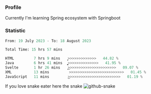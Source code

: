 ### Profile 

Currently I'm learning Spring ecosystem with Springboot

### Statistic
<!--START_SECTION:waka-->

```python
From: 19 July 2023 - To: 18 August 2023

Total Time: 15 hrs 57 mins

HTML         7 hrs 9 mins    ͎͎͎͎͎͎͎͎͎͎͎͕>>>>>>>>>>>>>   44.82 %
Java         6 hrs 41 mins   ͎͎͎͎͎͎͎͎͎͎͚>>>>>>>>>>>>>>   41.95 %
Svelte       1 hr 26 mins    ͎͎͜>>>>>>>>>>>>>>>>>>>>>>   09.07 %
XML          13 mins         >>>>>>>>>>>>>>>>>>>>>>>>>   01.45 %
JavaScript   11 mins         ͜>>>>>>>>>>>>>>>>>>>>>>>>   01.19 %
```

<!--END_SECTION:waka-->

If you love snake eater here the snake 
<picture>
  <source media="(prefers-color-scheme: dark)" srcset="https://github.com/pradana4648/pradana4648/blob/c0566a83ca6ea5f2e46bab00e717c4c82b4b5c4c/github-contribution-grid-snake-dark.svg" />
  <source media="(prefers-color-scheme: light)" srcset="https://github.com/pradana4648/pradana4648/blob/c0566a83ca6ea5f2e46bab00e717c4c82b4b5c4c/github-contribution-grid-snake.svg" />
  <img alt="github-snake" src="https://github.com/pradana4648/pradana4648/blob/c0566a83ca6ea5f2e46bab00e717c4c82b4b5c4c/github-contribution-grid-snake.svg" />
</picture>
